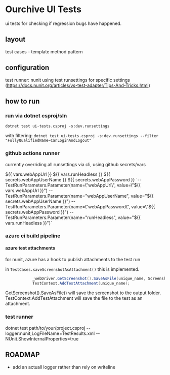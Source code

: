 # Ourchive UI Tests

ui tests for checking if regression bugs have happened. 

## layout

test cases - template method pattern

## configuration 

test runner: nunit
using test runsettings for specific settings (https://docs.nunit.org/articles/vs-test-adapter/Tips-And-Tricks.html)


## how to run

### run via dotnet csproj/sln
`dotnet test ui-tests.csproj -s:dev.runsettings`

with filtering:
`dotnet test ui-tests.csproj -s:dev.runsettings --filter "FullyQualifiedName~CanLoginAndLogout"
`

### github actions runner

currently overriding all runsettings via cli, using github secrets/vars

${{ vars.webAppUrl }}
${{ vars.runHeadless }}
${{ secrets.webAppUserName }}
${{ secrets.webAppPassword }}
`-- TestRunParameters.Parameter(name=\"webAppUrl\", value=\"${{ vars.webAppUrl }}")
-- TestRunParameters.Parameter(name=\"webAppUserName\", value=\"${{ secrets.webAppUserName }}")
-- TestRunParameters.Parameter(name=\"webAppPassword\", value=\"${{ secrets.webAppPassword }}")
-- TestRunParameters.Parameter(name=\"runHeadless\", value=\"${{ vars.runHeadless }}")`

### azure ci build pipeline

#### azure test attachments
for nunit, azure has a hook to publish attachments to the test run

in `TestCases.saveScreenshotAsAttachment()` this is implemented.

```c#
            _webDriver.GetScreenshot().SaveAsFile(unique_name, ScreenshotImageFormat.Png);
            TestContext.AddTestAttachment(unique_name);
```
GetScreenshot().SaveAsFile() will save the screenshot to the output folder.
TestContext.AddTestAttachment will save the file to the test as an attachment. 

### test runner

dotnet test path/to/your/project.csproj --logger:nunit;LogFileName=TestResults.xml -- NUnit.ShowInternalProperties=true

## ROADMAP

- add an actuall logger rather than rely on writeline